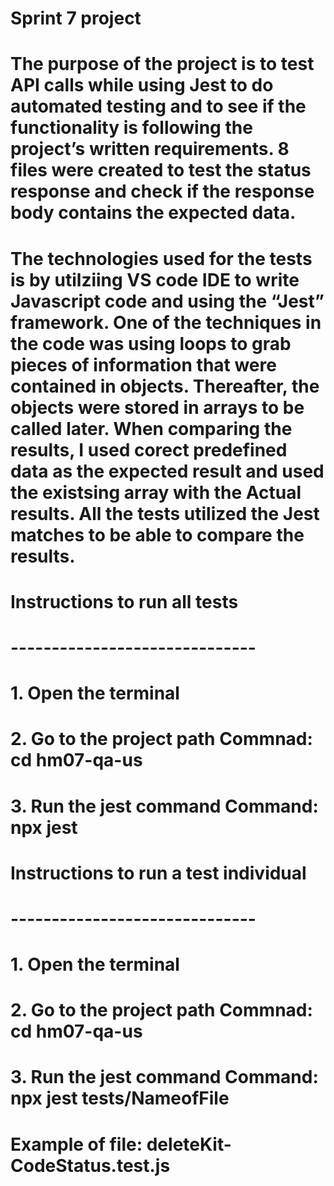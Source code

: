 # Sprint 7 project

# The purpose of the project is to test API calls while using Jest to do automated testing and to see if the functionality is following the project’s written requirements. 8 files were created to test the status response and check if the response body contains the expected data.  

# The technologies used for the tests is by utilziing VS code IDE to write Javascript code and using the “Jest” framework. One of the techniques in the code was using loops to grab pieces of information that were contained in objects. Thereafter, the objects were stored in arrays to be called later. When comparing the results, I used corect predefined data as the expected result  and used the existsing array with the Actual results. All the tests utilized the Jest matches to be able to compare the results.

# Instructions to run all tests 
# ------------------------------
# 1.  Open the terminal 
# 2.  Go to the project path      Commnad: cd hm07-qa-us  
# 3.  Run the jest command        Command: npx jest 

# Instructions to run a test individual  
# ------------------------------
# 1.  Open the terminal 
# 2.  Go to the project path      Commnad: cd hm07-qa-us  
# 3.  Run the jest command        Command: npx jest tests/NameofFile     
# Example of file: deleteKit-CodeStatus.test.js



